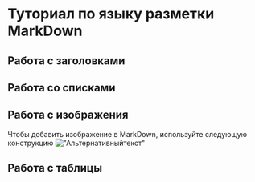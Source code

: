 # Туториал по языку разметки MarkDown

## Работа с заголовками


## Работа со списками


## Работа с изображения

Чтобы добавить изображение в MarkDown, используйте следующую конструкцию
!["Альтернативныйтекст"](https://upload.wikimedia.org/wikipedia/commons/thumb/8/80/140-P1020281_-_Flickr_-_Laurie_Nature_Bee.jpg/1280px-140-P1020281_-_Flickr_-_Laurie_Nature_Bee.jpg)

## Работа с таблицы